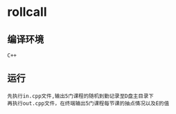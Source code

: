 # rollcall
## 编译环境 
	C++
## 运行
	先执行in.cpp文件,输出5门课程的随机到勤记录至D盘主目录下
	再执行out.cpp文件，在终端输出5门课程每节课的抽点情况以及E的值	